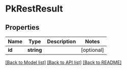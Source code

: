 # PkRestResult

## Properties

 Name   | Type       | Description | Notes      
--------|------------|-------------|------------
 **id** | **string** |             | [optional] 

[[Back to Model list]](../../README.md#documentation-for-models) [[Back to API list]](../../README.md#documentation-for-api-endpoints) [[Back to README]](../../README.md)


